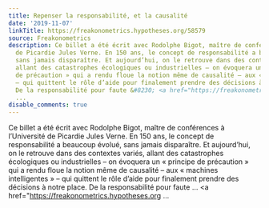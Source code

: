 ```yaml
---
title: Repenser la responsabilité, et la causalité
date: '2019-11-07'
linkTitle: https://freakonometrics.hypotheses.org/58579
source: Freakonometrics
description: Ce billet a été écrit avec Rodolphe Bigot, maître de conférences à l&#8217;Université
  de Picardie Jules Verne. En 150 ans, le concept de responsabilité a beaucoup évolué,
  sans jamais disparaître. Et aujourd’hui, on le retrouve dans des contextes variés,
  allant des catastrophes écologiques ou industrielles – on évoquera un « principe
  de précaution » qui a rendu floue la notion même de causalité – aux « machines intelligentes »
  – qui quittent le rôle d’aide pour finalement prendre des décisions à notre place.
  De la responsabilité pour faute &#8230; <a href="https://freakonometrics.hypotheses.org
  ...
disable_comments: true
---
```

Ce billet a été écrit avec Rodolphe Bigot, maître de conférences à l&#8217;Université de Picardie Jules Verne. En 150 ans, le concept de responsabilité a beaucoup évolué, sans jamais disparaître. Et aujourd’hui, on le retrouve dans des contextes variés, allant des catastrophes écologiques ou industrielles – on évoquera un « principe de précaution » qui a rendu floue la notion même de causalité – aux « machines intelligentes » – qui quittent le rôle d’aide pour finalement prendre des décisions à notre place. De la responsabilité pour faute &#8230; <a href="https://freakonometrics.hypotheses.org ...